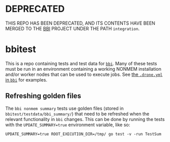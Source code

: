 # DEPRECATED

THIS REPO HAS BEEN DEPRECATED, AND ITS CONTENTS HAVE BEEN MERGED TO THE [BBI](https://github.com/metrumresearchgroup/bbi) PROJECT UNDER THE PATH `integration`.

# bbitest
This is a repo containing tests and test data for [`bbi`](https://github.com/metrumresearchgroup/bbi). Many of these tests must be run in an environment containing a working NONMEM installation and/or worker nodes that can be used to execute jobs. See [the `.drone.yml` in `bbi`](https://github.com/metrumresearchgroup/bbi/blob/develop/.drone.yml) for examples.

## Refreshing golden files
The `bbi nonmem summary` tests use golden files (stored in `bbitest/testdata/bbi_summary/`) that need to be refreshed when the relevant functionality in `bbi` changes. This can be done by running the tests with the `UPDATE_SUMMARY=true` environment variable, like so:
```
UPDATE_SUMMARY=true ROOT_EXECUTION_DIR=/tmp/ go test -v -run TestSum
```

